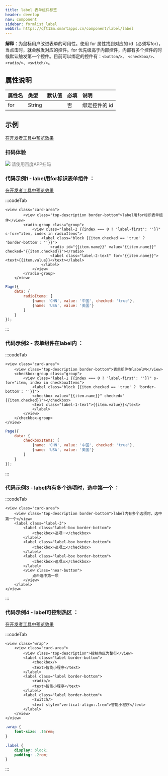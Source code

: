 ```yaml
---
title: label 表单组件标签
header: develop
nav: component
sidebar: formlist_label
webUrl: https://qft12m.smartapps.cn/component/label/label
---
```





**解释**：为鼠标用户改进表单的可用性。使用 for 属性找到对应的 id（必须写for），当点击时，就会触发对应的控件。for 优先级高于内部控件，内部有多个控件的时候默认触发第一个控件。目前可以绑定的控件有：`<button/>`、 `<checkbox/>`、 `<radio/>`、`<switch/>`。

##  属性说明 

|属性名|类型|默认值|必填|说明|
|:-----|:--- |:--- |:--- |:--- |
|for|String| | 否 |绑定控件的 id|

## 示例

<a href="swanide://fragment/d45e0c0552e807263fd72f5ae90cfece1577360566830" title="在开发者工具中预览效果" target="_self">在开发者工具中预览效果</a>

### 扫码体验

<div class='scan-code-container'>
    <img src="https://b.bdstatic.com/miniapp/assets/images/doc_demo/label.png" class="demo-qrcode-image" />
    <font color=#777 12px>请使用百度APP扫码</font>
</div>


 
###  代码示例1 - label用for标识表单组件 ：

<a href="swanide://fragment/e57d56f1f8440367f2980cafcbf112f91565503515586" title="在开发者工具中预览效果" target="_self">在开发者工具中预览效果</a>

:::codeTab
```swan
<view class="card-area">
        <view class="top-description border-bottom">label用for标识表单组件</view>
        <radio-group class="group">
            <view class="label-2 {{index === 0 ? 'label-first': ''}}" s-for="item, index in radioItems">
                <label class="block {{item.checked == 'true' ? 'border-bottom': ''}}">
                    <radio id="{{item.name}}" value="{{item.name}}" checked="{{item.checked}}"></radio>
                    <label class="label-2-text" for="{{item.name}}"><text>{{item.value}}</text></label>
                </label>
            </view>
        </radio-group>
    </view>
```

 

```js
Page({
    data: {
        radioItems: [
            {name: 'CHN', value: '中国', checked: 'true'},
            {name: 'USA', value: '美国'}
        ]
    }
});
```
::: 
###  代码示例2 - 表单组件在label内 ：

:::codeTab
```swan
<view class="card-area">
    <view class="top-description border-bottom">表单组件在label内</view>
    <checkbox-group class="group">
        <view class="label-1 {{index === 0 ? 'label-first': ''}}" s-for="item, index in checkboxItems">
            <label class="block {{item.checked == 'true' ? 'border-bottom': ''}}">
            <checkbox value="{{item.name}}" checked="{{item.checked}}"></checkbox>
            <text class="label-1-text">{{item.value}}</text>
            </label>
        </view>
    </checkbox-group>
</view>
```

 

```js
Page({
    data: {
        checkboxItems: [
            {name: 'CHN', value: '中国', checked: 'true'},
            {name: 'USA', value: '美国'}
        ]
    }
});
```
:::

###  代码示例3 - label内有多个选项时，选中第一个 ：

:::codeTab
```swan
<view class="card-area">
    <view class="top-description border-bottom">label内有多个选项时，选中第一个</view>
    <label class="label-3">         
        <label class="label-box border-bottom">
            <checkbox>选项一</checkbox>
        </label>
        <label class="label-box border-bottom"> 
            <checkbox>选项二</checkbox>
        </label> 
        <label class="label-box border-bottom"> 
            <checkbox>选项三</checkbox>      
        </label>
        <view class="near-button">
            点击选中第一项
        </view>
    </label>
</view>
```
:::

###  代码示例4 - label可控制热区 ：

<a href="swanide://fragment/72a27b52f27e27f779ceb251dd2666ae1575131264690" title="在开发者工具中预览效果" target="_self">在开发者工具中预览效果</a>

:::codeTab
```swan
<view class="wrap">
    <view class="card-area">
        <view class="top-description">控制热区为整行</view>
        <label class="label border-bottom">
            <checkbox/>
            <text>智能小程序</text>
        </label>
        <label class="label border-bottom">
            <radio/>
            <text>智能小程序</text>
        </label>
        <label class="label border-bottom">
            <switch/>
            <text style="vertical-align:.1rem">智能小程序</text>
        </label>  
    </view>
</view>
```
 

```css
.wrap {
    font-size: .16rem;
}

.label {
    display: block;
    padding: .2rem;
}
```

:::

